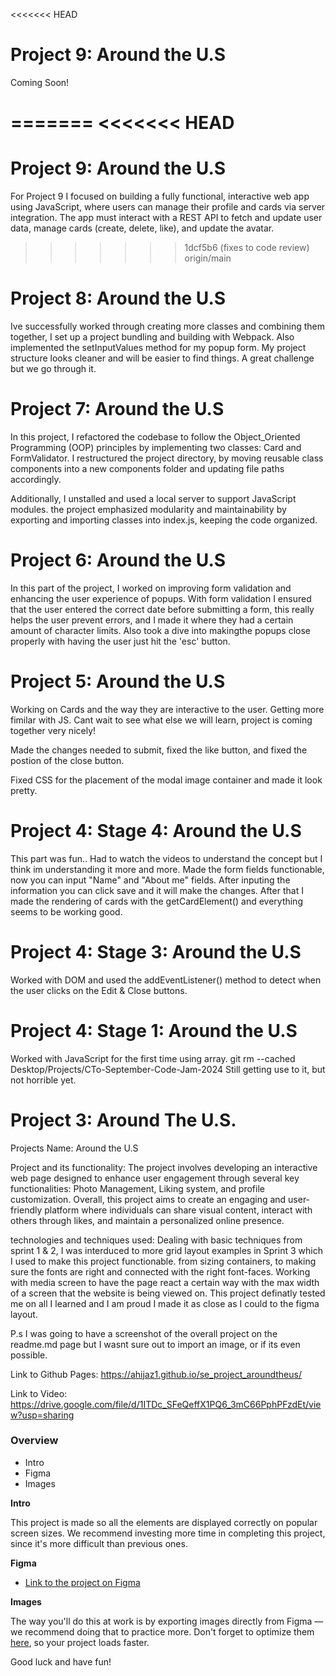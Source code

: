 <<<<<<< HEAD
# Project 9: Around the U.S

Coming Soon!

=======
<<<<<<< HEAD
=======
# Project 9: Around the U.S

For Project 9 I focused on building a fully functional, interactive web app using JavaScript, where users can manage their profile and cards via server integration. The app must interact with a REST API to fetch and update user data, manage cards (create, delete, like), and update the avatar.

>>>>>>> 1dcf5b6 (fixes to code review)
>>>>>>> origin/main
# Project 8: Around the U.S

Ive successfully worked through creating more classes and combining them together, I set up a project bundling and building with Webpack. Also implemented the setInputValues method for my popup form. My project structure looks cleaner and will be easier to find things. A great challenge but we go through it.

# Project 7: Around the U.S

In this project, I refactored the codebase to follow the Object_Oriented Programming (OOP) principles by implementing two classes: Card and FormValidator. I restructured the project directory, by moving reusable class components into a new components folder and updating file paths accordingly.

Additionally, I unstalled and used a local server to support JavaScript modules. the project emphasized modularity and maintainability by exporting and importing classes into index.js, keeping the code organized.

# Project 6: Around the U.S

In this part of the project, I worked on improving form validation and enhancing the user experience of popups. With form validation I ensured that the user entered the correct date before submitting a form, this really helps the user prevent errors, and I made it where they had a certain amount of character limits. Also took a dive into makingthe popups close properly with having the user just hit the 'esc' button.

# Project 5: Around the U.S

Working on Cards and the way they are interactive to the user. Getting more fimilar with JS.
Cant wait to see what else we will learn, project is coming together very nicely!

Made the changes needed to submit, fixed the like button, and fixed the postion of the close button.

Fixed CSS for the placement of the modal image container and made it look pretty.

# Project 4: Stage 4: Around the U.S

This part was fun.. Had to watch the videos to understand the concept but I think im understanding it more and more. Made the form fields functionable, now you can input "Name" and "About me" fields. After inputing the information you can click save and it will make the changes. After that I made the rendering of cards with the getCardElement() and everything seems to be working good.

# Project 4: Stage 3: Around the U.S

Worked with DOM and used the addEventListener() method to detect when the user clicks on the Edit & Close buttons.

# Project 4: Stage 1: Around the U.S

Worked with JavaScript for the first time using array.
git rm --cached Desktop/Projects/CTo-September-Code-Jam-2024
Still getting use to it, but not horrible yet.

# Project 3: Around The U.S.

Projects Name: Around the U.S

Project and its functionality:
The project involves developing an interactive web page designed to enhance user engagement through several key functionalities:
Photo Management, Liking system, and profile customization.
Overall, this project aims to create an engaging and user-friendly platform where individuals can share visual content, interact with others through likes, and maintain a personalized online presence.

technologies and techniques used:
Dealing with basic techniques from sprint 1 & 2, I was interduced to more grid layout examples in Sprint 3 which I used to make this project functionable. from sizing containers, to making sure the fonts are right and connected with the right font-faces. Working with media screen to have the page react a certain way with the max width of a screen that the website is being viewed on. This project definatly tested me on all I learned and I am proud I made it as close as I could to the figma layout.

P.s I was going to have a screenshot of the overall project on the readme.md page but I wasnt sure out to import an image, or if its even possible.

Link to Github Pages: https://ahijaz1.github.io/se_project_aroundtheus/

Link to Video: https://drive.google.com/file/d/1ITDc_SFeQeffX1PQ6_3mC66PphPFzdEt/view?usp=sharing

### Overview

- Intro
- Figma
- Images

**Intro**

This project is made so all the elements are displayed correctly on popular screen sizes. We recommend investing more time in completing this project, since it's more difficult than previous ones.

**Figma**

- [Link to the project on Figma](https://www.figma.com/file/ii4xxsJ0ghevUOcssTlHZv/Sprint-3%3A-Around-the-US?node-id=0%3A1)

**Images**

The way you'll do this at work is by exporting images directly from Figma — we recommend doing that to practice more. Don't forget to optimize them [here](https://tinypng.com/), so your project loads faster.

Good luck and have fun!

[def]: <Project 3 Around the US.png>
